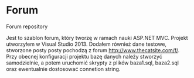 # Forum
Forum repository

Jest to szablon forum, który tworzę w ramach nauki ASP.NET MVC. Projekt utworzyłem w Visual Studio 2013. Dodałem również dane testowe, stworzone posty posty pochodzą z forum http://www.thecatsite.com/f/. Przy obecnej konfiguracji projektu bazę danych należy stworzyć samodzielnie, a potem uruchomić skrypty z plików baza1.sql, baza2.sql oraz ewentualnie dostosować connetion string.

